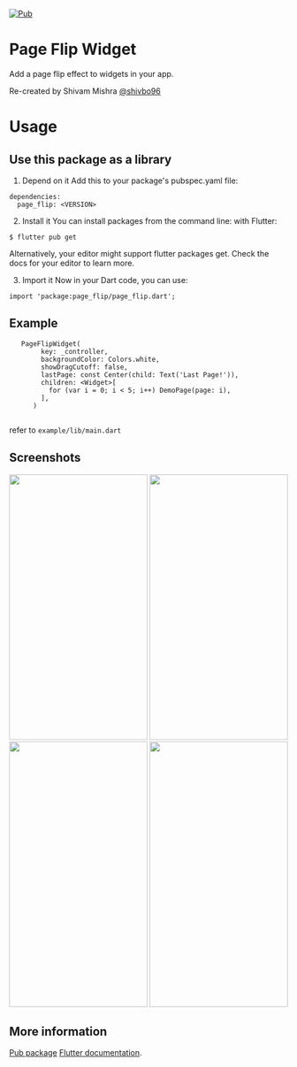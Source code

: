 [![Pub](https://img.shields.io/pub/v/page_flip.svg)](https://pub.dartlang.org/packages/page_flip)

# Page Flip Widget

Add a page flip effect to widgets in your app.

Re-created by Shivam Mishra [@shivbo96](https://github.com/shivbo96)

# Usage

## Use this package as a library

1. Depend on it Add this to your package's pubspec.yaml file:

```
dependencies:
  page_flip: <VERSION>
```

2. Install it You can install packages from the command line:
   with Flutter:

```
$ flutter pub get
```

Alternatively, your editor might support flutter packages get. Check the docs for your editor to
learn more.

3. Import it Now in your Dart code, you can use:

```
import 'package:page_flip/page_flip.dart';
```

## Example

```
   PageFlipWidget(
        key: _controller,
        backgroundColor: Colors.white,
        showDragCutoff: false,
        lastPage: const Center(child: Text('Last Page!')),
        children: <Widget>[
          for (var i = 0; i < 5; i++) DemoPage(page: i),
        ],
      )
      
```
refer to `example/lib/main.dart`


## Screenshots

<img src="https://raw.githubusercontent.com/shivbo96/page_flip/main/images/1.png" width="250" height="480">
<img src="https://raw.githubusercontent.com/shivbo96/page_flip/main/images/2.png" width="250" height="480">
<img src="https://raw.githubusercontent.com/shivbo96/page_flip/main/images/3.png" width="250" height="480">
<img src="https://raw.githubusercontent.com/shivbo96/page_flip/main/images/animation.mp4" width="250" height="480">

## More information

[Pub package](https://pub.dartlang.org/packages/page_flip)
[Flutter documentation](https://flutter.io/).